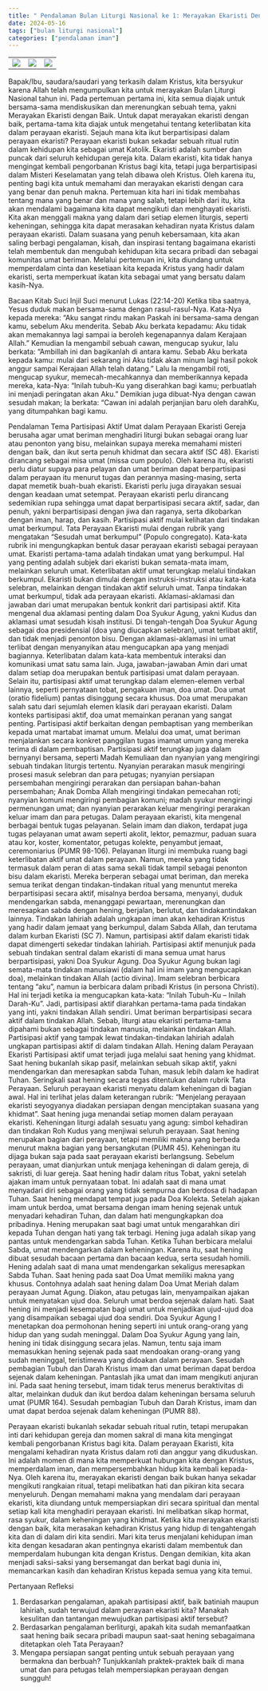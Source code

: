 ```yaml
---
title: " Pendalaman Bulan Liturgi Nasional ke 1: Merayakan Ekaristi Dengan Baik"
date: 2024-05-16
tags: ["bulan liturgi nasional"]
categories: ["pendalaman iman"]
---
```

| | | |
|---|---|---|
| ![](/img/bln16mei24.avif) | ![](/img/bln16mei241.avif) | ![](/img/bln16mei242.avif) |
Bapak/Ibu, saudara/saudari yang terkasih dalam Kristus, kita bersyukur karena Allah telah mengumpulkan kita untuk merayakan Bulan Liturgi Nasional tahun ini. Pada pertemuan pertama ini, kita semua diajak untuk bersama-sama mendiskusikan dan merenungkan sebuah tema, yakni Merayakan Ekaristi dengan Baik. Untuk dapat merayakan ekaristi dengan baik, pertama-tama kita diajak untuk mengetahui tentang keterlibatan kita dalam perayaan ekaristi. Sejauh mana kita ikut berpartisipasi dalam perayaan ekaristi?
Perayaan ekaristi bukan sekadar sebuah ritual rutin dalam kehidupan kita sebagai umat Katolik. Ekaristi adalah sumber dan puncak dari seluruh kehidupan gereja kita. Dalam ekaristi, kita tidak hanya mengingat kembali pengorbanan Kristus bagi kita, tetapi juga berpartisipasi dalam Misteri Keselamatan yang telah dibawa oleh Kristus. Oleh karena itu, penting bagi kita untuk memahami dan merayakan ekaristi dengan cara yang benar dan penuh makna.
Pertemuan kita hari ini tidak membahas tentang mana yang benar dan mana yang salah, tetapi lebih dari itu, kita akan mendalami bagaimana kita dapat mengikuti dan menghayati ekaristi. Kita akan menggali makna yang dalam dari setiap elemen liturgis, seperti keheningan, sehingga kita dapat merasakan kehadiran nyata Kristus dalam perayaan ekaristi. 
Dalam suasana yang penuh kebersamaan, kita akan saling berbagi pengalaman, kisah, dan inspirasi tentang bagaimana ekaristi telah membentuk dan mengubah kehidupan kita secara pribadi dan sebagai komunitas umat beriman. Melalui pertemuan ini, kita diundang untuk memperdalam cinta dan kesetiaan kita kepada Kristus yang hadir dalam ekaristi, serta memperkuat ikatan kita sebagai umat yang bersatu dalam kasih-Nya. 

Bacaan Kitab Suci
Injil Suci menurut Lukas (22:14-20)
Ketika tiba saatnya, Yesus duduk makan bersama-sama dengan rasul-rasul-Nya. Kata-Nya kepada mereka: “Aku sangat rindu makan Paskah ini bersama-sama dengan kamu, sebelum Aku menderita. Sebab Aku berkata kepadamu: Aku tidak akan memakannya lagi sampai ia beroleh kegenapannya dalam Kerajaan Allah.”
Kemudian Ia mengambil sebuah cawan, mengucap syukur, lalu berkata: “Ambillah ini dan bagikanlah di antara kamu.  Sebab Aku berkata kepada kamu: mulai dari sekarang ini Aku tidak akan minum lagi hasil pokok anggur sampai Kerajaan Allah telah datang.”
Lalu Ia mengambil roti, mengucap syukur, memecah-mecahkannya dan memberikannya kepada mereka, kata-Nya: “Inilah tubuh-Ku yang diserahkan bagi kamu; perbuatlah ini menjadi peringatan akan Aku.”
Demikian juga dibuat-Nya dengan cawan sesudah makan; Ia berkata: “Cawan ini adalah perjanjian baru oleh darahKu, yang ditumpahkan bagi kamu.

Pendalaman Tema
Partisipasi Aktif Umat dalam Perayaan Ekaristi
Gereja berusaha agar umat beriman menghadiri liturgi bukan sebagai orang luar atau penonton yang bisu, melainkan supaya mereka memahami misteri dengan baik, dan ikut serta penuh khidmat dan secara aktif (SC 48). Ekaristi dirancang sebagai misa umat (missa cum populo). Oleh karena itu, ekaristi perlu diatur supaya para pelayan dan umat beriman dapat berpartisipasi dalam perayaan itu menurut tugas dan perannya masing-masing, serta dapat memetik buah-buah ekaristi. Ekaristi perlu juga dirayakan sesuai dengan keadaan umat setempat. Perayaan ekaristi perlu dirancang sedemikian rupa sehingga umat dapat berpartisipasi secara aktif, sadar, dan penuh, yakni berpartisipasi dengan jiwa dan raganya, serta dikobarkan dengan iman, harap, dan kasih.
Partisipasi aktif mulai kelihatan dari tindakan umat berkumpul. Tata Perayaan Ekaristi mulai dengan rubrik yang mengatakan “Sesudah umat berkumpul” (Populo congregato). Kata-kata rubrik ini mengungkapkan bentuk dasar perayaan ekaristi sebagai perayaan umat. Ekaristi pertama-tama adalah tindakan umat yang berkumpul. Hal yang penting adalah subjek dari ekaristi bukan semata-mata imam, melainkan seluruh umat. Keterlibatan aktif umat terungkap melalui tindakan berkumpul. Ekaristi bukan dimulai dengan instruksi-instruksi atau kata-kata selebran, melainkan dengan tindakan aktif seluruh umat. Tanpa tindakan umat berkumpul, tidak ada perayaan ekaristi. 
Aklamasi-aklamasi dan jawaban dari umat merupakan bentuk konkrit dari partisipasi aktif. Kita mengenal dua aklamasi penting dalam Doa Syukur Agung, yakni Kudus dan aklamasi umat sesudah kisah institusi. Di tengah-tengah Doa Syukur Agung sebagai doa presidensial (doa yang diucapkan selebran), umat terlibat aktif, dan tidak menjadi penonton bisu. Dengan aklamasi-aklamasi ini umat terlibat dengan menyanyikan atau mengucapkan apa yang menjadi bagiannya. Keterlibatan dalam kata-kata membentuk interaksi dan komunikasi umat satu sama lain. Juga, jawaban-jawaban Amin dari umat dalam setiap doa merupakan bentuk partisipasi umat dalam perayaan. 
Selain itu, partisipasi aktif umat terungkap dalam elemen-elemen verbal lainnya, seperti pernyataan tobat, pengakuan iman, doa umat. Doa umat (oratio fidelium) pantas disinggung secara khusus. Doa umat merupakan salah satu dari sejumlah elemen klasik dari perayaan ekaristi. Dalam konteks partisipasi aktif, doa umat memainkan peranan yang sangat penting. Partisipasi aktif berkaitan dengan pembaptisan yang memberikan kepada umat martabat imamat umum. Melalui doa umat, umat beriman menjalankan secara konkret panggilan tugas imamat umum yang mereka terima di dalam pembaptisan. 
Partisipasi aktif terungkap juga dalam bernyanyi bersama, seperti Madah Kemuliaan dan nyanyian yang mengiringi sebuah tindakan liturgis tertentu. Nyanyian perarakan masuk mengiringi prosesi masuk selebran dan para petugas; nyanyian persiapan persembahan mengiringi perarakan dan persiapan bahan-bahan persembahan; Anak Domba Allah mengiringi tindakan pemecahan roti; nyanyian komuni mengiringi pembagian komuni; madah syukur mengiringi permenungan umat; dan nyanyian perarakan keluar mengiringi perarakan keluar imam dan para petugas.
Dalam perayaan ekaristi, kita mengenal berbagai bentuk tugas pelayanan. Selain imam dan diakon, terdapat juga tugas pelayanan umat awam seperti akolit, lektor, pemazmur, paduan suara atau kor, koster, komentator, petugas kolekte, penyambut jemaat, ceremoniarius (PUMR 98-106). Pelayanan liturgi ini membuka ruang bagi keterlibatan aktif umat dalam perayaan. Namun, mereka yang tidak termasuk dalam peran di atas sama sekali tidak tampil sebagai penonton bisu dalam ekaristi. Mereka berperan sebagai umat beriman, dan mereka semua terikat dengan tindakan-tindakan ritual yang menuntut mereka berpartisipasi secara aktif, misalnya berdoa bersama, menyanyi, duduk mendengarkan sabda, menanggapi pewartaan, merenungkan dan meresapkan sabda dengan hening, berjalan, berlutut, dan tindakantindakan lainnya. Tindakan lahiriah adalah ungkapan iman akan kehadiran Kristus yang hadir dalam jemaat yang berkumpul, dalam Sabda Allah, dan terutama dalam kurban Ekaristi (SC 7). 
Namun, partisipasi aktif dalam ekaristi tidak dapat dimengerti sekedar tindakan lahiriah. Partisipasi aktif menunjuk pada sebuah tindakan sentral dalam ekaristi di mana semua umat harus berpartisipasi, yakni Doa Syukur Agung. Doa Syukur Agung bukan lagi semata-mata tindakan manusiawi (dalam hal ini imam yang mengucapkan doa), melainkan tindakan Allah (actio divina). Imam selebran berbicara tentang “aku”, namun ia berbicara dalam pribadi Kristus (in persona Christi). Hal ini terjadi ketika ia mengucapkan kata-kata: “Inilah Tubuh-Ku – Inilah Darah-Ku”. Jadi, partisipasi aktif diarahkan pertama-tama pada tindakan yang inti, yakni tindakan Allah sendiri. Umat beriman berpartisipasi secara aktif dalam tindakan Allah. Sebab, liturgi atau ekaristi pertama-tama dipahami bukan sebagai tindakan manusia, melainkan tindakan Allah. Partisipasi aktif yang tampak lewat tindakan-tindakan lahiriah adalah ungkapan partisipasi aktif di dalam tindakan Allah. 
Hening dalam Perayaan Ekaristi
Partisipasi aktif umat terjadi juga melalui saat hening yang khidmat. Saat hening bukanlah sikap pasif, melainkan sebuah sikap aktif, yakni mendengarkan dan meresapkan sabda Tuhan, masuk lebih dalam ke hadirat Tuhan. Seringkali saat hening secara tegas ditentukan dalam rubrik Tata Perayaan. Seluruh perayaan ekaristi menyatu dalam keheningan di bagian awal. Hal ini terlihat jelas dalam keterangan rubrik: “Menjelang perayaan ekaristi seyogyanya diadakan persiapan dengan menciptakan suasana yang khidmat”. Saat hening juga menandai setiap momen dalam perayaan ekaristi. Keheningan liturgi adalah sesuatu yang agung: simbol kehadiran dan tindakan Roh Kudus yang menjiwai seluruh perayaan.
Saat hening merupakan bagian dari perayaan, tetapi memiliki makna yang berbeda menurut makna bagian yang bersangkutan (PUMR 45). Keheningan itu dijaga bukan saja pada saat perayaan ekaristi berlangsung. Sebelum perayaan, umat dianjurkan untuk menjaga keheningan di dalam gereja, di sakristi, di luar gereja.  Saat hening hadir dalam ritus Tobat, yakni setelah ajakan imam untuk pernyataan tobat. Ini adalah saat di mana umat menyadari diri sebagai orang yang tidak sempurna dan berdosa di hadapan Tuhan. Saat  hening mendapat tempat juga pada Doa Kolekta. Setelah ajakan imam untuk berdoa, umat bersama dengan imam hening sejenak untuk menyadari kehadiran Tuhan, dan dalam hati mengungkapkan doa pribadinya. Hening merupakan saat bagi umat untuk mengarahkan diri kepada Tuhan dengan hati yang tak terbagi. Hening juga adalah sikap yang pantas untuk mendengarkan sabda Tuhan. Ketika Tuhan berbicara melalui Sabda, umat mendengarkan dalam keheningan. Karena itu, saat hening dibuat sesudah bacaan pertama dan bacaan kedua, serta sesudah homili. Hening adalah saat di mana umat mendengarkan sekaligus meresapkan Sabda Tuhan.
Saat hening pada saat Doa Umat memiliki makna yang khusus. Contohnya adalah saat hening dalam Doa Umat Meriah dalam perayaan Jumat Agung. Diakon, atau petugas lain, menyampaikan ajakan untuk menyatakan ujud doa. Seluruh umat berdoa sejenak dalam hati. Saat hening ini menjadi kesempatan bagi umat untuk menjadikan ujud-ujud doa yang disampaikan sebagai ujud doa sendiri. Doa Syukur Agung I menetapkan doa permohonan hening seperti ini untuk orang-orang yang hidup dan yang sudah meninggal. Dalam Doa Syukur Agung yang lain, hening ini tidak disinggung secara jelas. Namun, tentu saja imam memasukkan hening sejenak pada saat mendoakan orang-orang yang sudah meninggal, teristimewa yang didoakan dalam perayaan.
Sesudah pembagian Tubuh dan Darah Kristus imam dan umat beriman dapat berdoa sejenak dalam keheningan. Pantaslah jika umat dan imam mengikuti anjuran ini. Pada saat hening tersebut, imam tidak terus menerus beraktivitas di altar, melainkan duduk dan ikut berdoa dalam keheningan bersama seluruh umat (PUMR 164). Sesudah pembagian Tubuh dan Darah Kristus, imam dan umat dapat berdoa sejenak dalam keheningan (PUMR 88). 

Perayaan ekaristi bukanlah sekadar sebuah ritual rutin, tetapi merupakan inti dari kehidupan gereja dan momen sakral di mana kita mengingat kembali pengorbanan Kristus bagi kita. 
Dalam perayaan Ekaristi, kita mengalami kehadiran nyata Kristus dalam roti dan anggur yang dikuduskan. Ini adalah momen di mana kita memperkuat hubungan kita dengan Kristus, memperdalam iman, dan mempersembahkan hidup kita kembali kepada-Nya. Oleh karena itu, merayakan ekaristi dengan baik bukan hanya sekadar mengikuti rangkaian ritual, tetapi melibatkan hati dan pikiran kita secara menyeluruh.
Dengan memahami makna yang mendalam dari perayaan ekaristi, kita diundang untuk mempersiapkan diri secara spiritual dan mental setiap kali kita menghadiri perayaan ekaristi. Ini melibatkan sikap hormat, rasa syukur, dalam keheningan yang khidmat. Ketika kita merayakan ekaristi dengan baik, kita merasakan kehadiran Kristus yang hidup di tengahtengah kita dan di dalam diri kita sendiri.
Mari kita terus menjalani kehidupan iman kita dengan kesadaran akan pentingnya ekaristi dalam membentuk dan memperdalam hubungan kita dengan Kristus. Dengan demikian, kita akan menjadi saksi-saksi yang bersemangat dan berkat bagi dunia ini, memancarkan kasih dan kehadiran Kristus kepada semua yang kita temui.

Pertanyaan Refleksi
1. 	Berdasarkan pengalaman, apakah partisipasi aktif, baik batiniah maupun lahiriah, sudah terwujud dalam perayaan ekaristi kita? Manakah kesulitan dan tantangan mewujudkan partisipasi aktif tersebut?
2. 	Berdasarkan pengalaman berliturgi, apakah kita sudah memanfaatkan saat hening baik secara pribadi maupun saat-saat hening sebagaimana ditetapkan oleh Tata Perayaan?
3. 	Mengapa persiapan sangat penting untuk sebuah perayaan yang bermakna dan berbuah? Tunjukkanlah praktek-praktek baik di mana umat dan para petugas telah mempersiapkan perayaan dengan sungguh!

